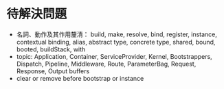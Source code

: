 待解決問題
===
- 名詞、動作及其作用釐清： build, make, resolve, bind, register, instance, contextual binding, alias, abstract type, concrete type, shared, bound, booted, buildStack, with
- topic: Application, Container, ServiceProvider, Kernel, Bootstrappers, Dispatch, Pipeline, Middleware, Route, ParameterBag, Request, Response, Output buffers
- clear or remove before bootstrap or instance
